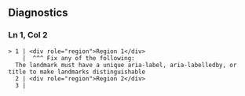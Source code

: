 ## Diagnostics
### Ln 1, Col 2
```marko
> 1 | <div role="region">Region 1</div>
    |  ^^^ Fix any of the following:
  The landmark must have a unique aria-label, aria-labelledby, or title to make landmarks distinguishable
  2 | <div role="region">Region 2</div>
  3 |
```

